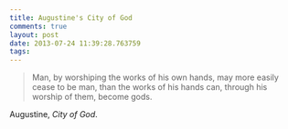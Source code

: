 ```yaml
---
title: Augustine's City of God
comments: true
layout: post
date: 2013-07-24 11:39:28.763759
tags:
---
```


> Man, by worshiping the works of his own hands, may more easily cease to be man, than the works of his hands can, through his worship of them, become gods.

Augustine, *City of God*.
